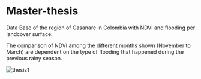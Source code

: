 # Master-thesis
Data Base of the region of Casanare in Colombia with NDVI and flooding per landcover surface.

The comparison of NDVI among the different months shown (November to March) are dependent on the type of flooding that happened during the previous rainy season.

![thesis1](https://github.com/piliandre/Master-thesis/assets/23484935/319472ce-9b85-49c4-8c9d-e5c3558edfb1)
